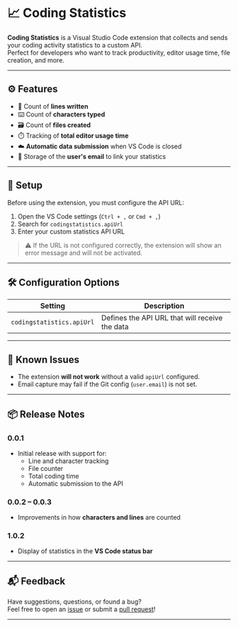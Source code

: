 # 📈 Coding Statistics

**Coding Statistics** is a Visual Studio Code extension that collects and sends your coding activity statistics to a custom API.  
Perfect for developers who want to track productivity, editor usage time, file creation, and more.

---

## ⚙️ Features

- 📄 Count of **lines written**
- ⌨️ Count of **characters typed**
- 🗃️ Count of **files created**
- ⏱️ Tracking of **total editor usage time**
- ☁️ **Automatic data submission** when VS Code is closed
- 📧 Storage of the **user's email** to link your statistics

---

## 🔧 Setup

Before using the extension, you must configure the API URL:

1. Open the VS Code settings (`Ctrl + ,` or `Cmd + ,`)
2. Search for `codingstatistics.apiUrl`
3. Enter your custom statistics API URL

> ⚠️ If the URL is not configured correctly, the extension will show an error message and will not be activated.

---

## 🛠️ Configuration Options

| Setting                    | Description                                   |
|---------------------------|-----------------------------------------------|
| `codingstatistics.apiUrl` | Defines the API URL that will receive the data |

---

## 🐞 Known Issues

- The extension **will not work** without a valid `apiUrl` configured.
- Email capture may fail if the Git config (`user.email`) is not set.

---

## 📦 Release Notes

### 0.0.1

- Initial release with support for:
  - Line and character tracking
  - File counter
  - Total coding time
  - Automatic submission to the API

### 0.0.2 – 0.0.3

- Improvements in how **characters and lines** are counted

### 1.0.2

- Display of statistics in the **VS Code status bar**

---

## 📬 Feedback

Have suggestions, questions, or found a bug?  
Feel free to open an [issue](https://github.com/your-repo/issues) or submit a [pull request](https://github.com/your-repo/pulls)!

---